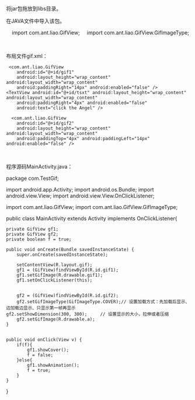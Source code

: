  将jar包拖放到libs目录。

 在JAVA文件中导入该包。

    import com.ant.liao.GifView;
    import com.ant.liao.GifView.GifImageType;

 

布局文件gif.xml： 

<?xml version="1.0" encoding="utf-8"?>
<LinearLayout xmlns:android="http://schemas.android.com/apk/res/android"
	android:orientation="horizontal"												android:layout_width="fill_parent"												android:layout_height="fill_parent">
 
		
	
	 <com.ant.liao.GifView
		android:id="@+id/gif1" 
		android:layout_height="wrap_content" android:layout_width="wrap_content"
		android:paddingRight="14px" android:enabled="false" />
	<TextView android:id="@+id/tsxt" android:layout_height="wrap_content" android:layout_width="wrap_content"
		android:paddingRight="4px" android:enabled="false"
		android:text="click the Angel" />	
	
	  <com.ant.liao.GifView
		android:id="@+id/gif2" 
		android:layout_height="wrap_content" android:layout_width="wrap_content"
		android:paddingTop="4px" android:paddingLeft="14px" android:enabled="false" />
 
</LinearLayout>

 

程序源码MainActivity.java：

package com.TestGif;
 
import android.app.Activity;
import android.os.Bundle;
import android.view.View;
import android.view.View.OnClickListener;
 
import com.ant.liao.GifView;
import com.ant.liao.GifView.GifImageType;
 
 
 
 
public class MainActivity extends Activity implements OnClickListener{
	
	
	private GifView gf1;	
	private GifView gf2;
	private boolean f = true;
 
    public void onCreate(Bundle savedInstanceState) {
        super.onCreate(savedInstanceState);
 
        setContentView(R.layout.gif);
		gf1 = (GifView)findViewById(R.id.gif1);
		gf1.setGifImage(R.drawable.gif1);
		gf1.setOnClickListener(this);
		
		
		gf2 = (GifView)findViewById(R.id.gif2);
		gf2.setGifImageType(GifImageType.COVER);// 设置加载方式：先加载后显示、边加载边显示、只显示第一帧再显示   				gf2.setShowDimension(300, 300);		// 设置显示的大小，拉伸或者压缩		
		gf2.setGifImage(R.drawable.a);
    }
    
    
    public void onClick(View v) {
		if(f){
			gf1.showCover();
			f = false;
		}else{
			gf1.showAnimation();
			f = true;
		}
	}
    
    
    
}


